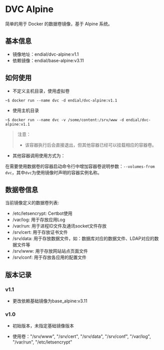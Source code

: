 # DVC Alpine

简单的用于 Docker 的数据卷镜像，基于 Alpine 系统。



## 基本信息

* 镜像地址：endial/dvc-alpine:v1.1
* 依赖镜像：endial/base-alpine:v3.11



## 如何使用

* 不定义主机目录，使用虚拟卷

```
~$ docker run --name dvc -d endial/dvc-alpine:v1.1
```

* 使用主机目录

```
~$ docker run --name dvc -v /some/content:/srv/www -d endial/dvc-alpine:v1.1
```

>  注意：
>
> - 该容器执行后会直接退出，但其他容器已经可以挂载相应的容器卷。



- 其他容器调用使用方式为：

在需要使用数据卷的容器启动命令行中增加容器卷说明参数：`--volumes-from dvc`，其中`dvc`为使用镜像时声明的容器实例名称。



## 数据卷信息

当前镜像定义的数据卷列表:

* /etc/letsencrypt: Certbot使用
* /var/log: 用于存放应用Log
* /var/run: 用于进程ID文件及通讯socket文件存放
* /srv/cert: 用于存放证书文件
* /srv/data: 用于存放数据文件，如：数据库对应的数据文件、LDAP对应的数据文件等
* /srv/www: 用于存放网站站点页面文件
* /srv/conf: 用于存放各应用的配置文件



## 版本记录

### v1.1

- 更改依赖基础镜像为base_alpine:v3.11



### v1.0

- 初始版本，未指定基础镜像版本

- 使用卷："/srv/www", "/srv/cert", "/srv/data", "/srv/conf", "/var/log", "/var/run", "/etc/letsencrypt"

  